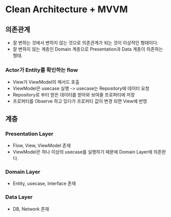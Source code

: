 # Clean Architecture + MVVM

## 의존관계

- 잘 변하는 것에서 변하지 않는 것으로 의존관계가 되는 것이 이상적인 형태이다.   
- 잘 변하지 않는 계층인 Domain 계층으로 Presentation과 Data 계층이 의존하는 형태.   

### Actor가 Entity를 확인하는 flow
- View가 ViewModel의 메서드 호출
- ViewModel은 usecase 실행 -> usecase는 Repository에 데이터 요청
- Repository로 부터 받은 데이터를 받아와 보여줄 프로퍼티에 저장
- 프로퍼티를 Observe 하고 있다가 프로퍼티 값이 변경 되면 View에 반영


## 계층
 
### Presentation Layer
- Flow, View, ViewModel 존재
- ViewModel은 하나 이상의 usecase를 실행하기 때문에 Domain Layer에 의존한다.  


### Domain Layer
- Entity, usecase, Interface 존재

### Data Layer
- DB, Network 존재
 
 
 



